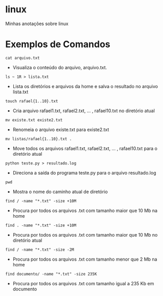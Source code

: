 # linux
Minhas anotações sobre linux


# Exemplos de Comandos
```
cat arquivo.txt
```
- Visualiza o conteúdo do arquivo, arquivo.txt.

```
ls ~ 1R > lista.txt
```
- Lista os diretórios e arquivos da home e salva o resultado no arquivo lista.txt

```
touch rafael{1..10}.txt
```
- Cria arquivo rafael1.txt, rafael2.txt, ... , rafael10.txt no diretório atual

```
mv existe.txt existe2.txt
```
- Renomeia o arquivo existe.txt para existe2.txt

```
mv listas/rafael{1..10}.txt .
```
- Move todos os arquivos rafael1.txt, rafael2.txt, ... , rafael10.txt para o diretório atual

```
python teste.py > resultado.log
```
- Direciona a saída do programa teste.py para o arquivo resultado.log

```
pwd
```
- Mostra o nome do caminho atual de diretório

```
find / -name "*.txt" -size +10M
```
- Procura por todos os arquivos .txt com tamanho maior que 10 Mb na home

```
find . -name "*.txt" -size +10M
```
- Procura por todos os arquivos .txt com tamanho maior que 10 Mb no diretório atual

```
find / -name "*.txt" -size -2M
```
- Procura por todos os arquivos .txt com tamanho menor que 2 Mb na home

```
find documento/ -name "*.txt" -size 235K
```
- Procura por todos os arquivos .txt com tamanho igual a 235 Kb em documento
